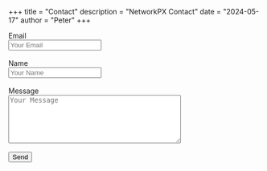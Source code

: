 +++
title = "Contact"
description = "NetworkPX Contact"
date = "2024-05-17"
author = "Peter"
+++

<form accept-charset="UTF-8" action="https://fabform.io/f/PQsSJz1" method="POST">
    <label for="email">Email</label><br>
    <input type="email" name="email" id="email" placeholder="Your Email" required><br><br>
    <label for="name">Name</label><br>
    <input type="text" name="name" id="name" placeholder="Your Name" required><br><br>
    <label for="message">Message</label><br>
    <textarea name="message" rows="6" cols="40" id="messane" placeholder="Your Message" required></textarea><br><br>
    <button type="submit">Send</button>
</form>
